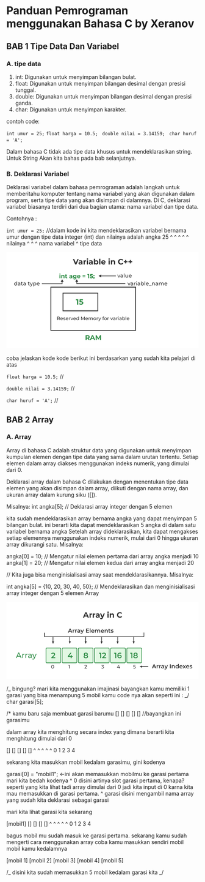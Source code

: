 # Panduan Pemrograman menggunakan Bahasa C by Xeranov

<!-- logika dasar dan algortima  pemrograman -->

## **BAB 1 Tipe Data Dan Variabel**

### A. tipe data

1. int: Digunakan untuk menyimpan bilangan bulat.
2. float: Digunakan untuk menyimpan bilangan desimal dengan presisi tunggal.
3. double: Digunakan untuk menyimpan bilangan desimal dengan presisi ganda.
4. char: Digunakan untuk menyimpan karakter.

contoh code:

`int umur = 25;`
`float harga = 10.5; `
`double nilai = 3.14159; `
`char huruf = 'A'; `

Dalam bahasa C tidak ada tipe data khusus untuk mendeklarasikan string. Untuk String Akan kita bahas pada bab selanjutnya.

### B. Deklarasi Variabel

Deklarasi variabel dalam bahasa pemrograman adalah langkah untuk memberitahu komputer tentang nama variabel yang akan digunakan dalam program,
serta tipe data yang akan disimpan di dalamnya.
Di C, deklarasi variabel biasanya terdiri dari dua bagian utama: nama variabel dan tipe data.

Contohnya :

`int umur = 25;` //dalam kode ini kita mendeklarasikan variabel bernama umur dengan tipe data integer (int) dan nilainya adalah angka 25
^ ^ ^
^ ^ nilainya
^ ^
^ nama variabel
^
tipe data


![Tipe Data](tipedata.png)


coba jelaskan kode kode berikut ini berdasarkan yang sudah kita pelajari di atas

`float harga = 10.5;` //

`double nilai = 3.14159;` //

`char huruf = 'A';` //

## BAB 2 Array

### A. Array

Array di bahasa C adalah struktur data yang digunakan untuk menyimpan kumpulan elemen dengan tipe data yang sama dalam urutan tertentu.
Setiap elemen dalam array diakses menggunakan indeks numerik, yang dimulai dari 0.

Deklarasi array dalam bahasa C dilakukan dengan menentukan tipe data elemen yang akan disimpan dalam array,
diikuti dengan nama array, dan ukuran array dalam kurung siku ([]).

Misalnya:
int angka[5]; // Deklarasi array integer dengan 5 elemen

kita sudah mendeklarasikan array bernama angka yang dapat menyimpan 5 bilangan bulat.
ini berarti kita dapat mendeklarasikan 5 angka di dalam satu variabel bernama angka
Setelah array dideklarasikan, kita dapat mengakses setiap elemennya menggunakan indeks numerik, mulai dari 0 hingga ukuran array dikurangi satu. Misalnya:

angka[0] = 10; // Mengatur nilai elemen pertama dari array angka menjadi 10
angka[1] = 20; // Mengatur nilai elemen kedua dari array angka menjadi 20

// Kita juga bisa menginisialisasi array saat mendeklarasikannya. Misalnya:

int angka[5] = {10, 20, 30, 40, 50}; // Mendeklarasikan dan menginisialisasi array integer dengan 5 elemen Array

![array](array.png)

/_
bingung? mari kita menggunakan imajinasi
bayangkan kamu memiliki 1 garasi yang bisa menampung 5 mobil kamu
code nya akan seperti ini :
_/
char garasi[5];

/\*
kamu baru saja membuat garasi barumu
[] [] [] [] [] //bayangkan ini garasimu

dalam array kita menghitung secara index yang dimana berarti kita menghitung dimulai dari 0

[] [] [] [] []
^ ^ ^ ^ ^
0 1 2 3 4

sekarang kita masukkan mobil kedalam garasimu, gini kodenya

garasi[0] = "mobil1"; <-ini akan memasukkan mobilmu ke garasi pertama mari kita bedah kodenya
^
0 disini artinya slot garasi pertama, kenapa? seperti yang kita lihat tadi array dimulai dari 0 jadi kita input di 0 karna kita mau memasukkan di garasi pertama.
^
garasi disini mengambil nama array yang sudah kita deklarasi sebagai garasi

mari kita lihat garasi kita sekarang

[mobil1] [] [] [] []
^ ^ ^ ^ ^
0 1 2 3 4

bagus mobil mu sudah masuk ke garasi pertama. sekarang kamu sudah mengerti cara menggunakan array coba kamu masukkan sendiri mobil mobil kamu kedalamnya

[mobil 1] [mobil 2] [mobil 3] [mobil 4] [mobil 5]

/_
disini kita sudah memasukkan 5 mobil kedalam garasi kita
_/
